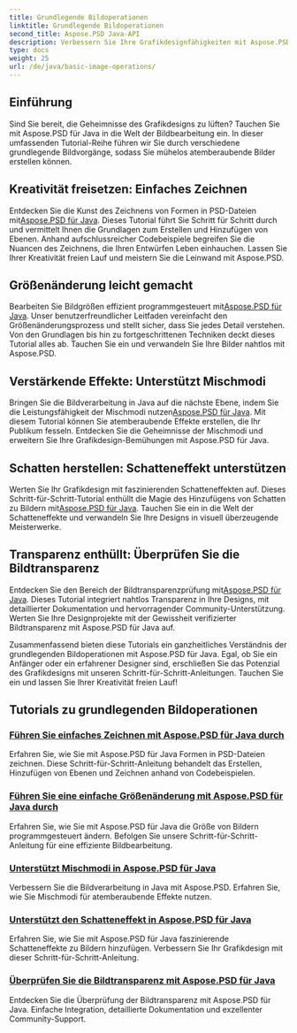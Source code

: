 ```yaml
---
title: Grundlegende Bildoperationen
linktitle: Grundlegende Bildoperationen
second_title: Aspose.PSD Java-API
description: Verbessern Sie Ihre Grafikdesignfähigkeiten mit Aspose.PSD für Java-Tutorials. Lernen Sie in einer Schritt-für-Schritt-Anleitung das Zeichnen, die Größenänderung, die Mischmodi und die Überprüfung der Transparenz.
type: docs
weight: 25
url: /de/java/basic-image-operations/
---
```


## Einführung

Sind Sie bereit, die Geheimnisse des Grafikdesigns zu lüften? Tauchen Sie mit Aspose.PSD für Java in die Welt der Bildbearbeitung ein. In dieser umfassenden Tutorial-Reihe führen wir Sie durch verschiedene grundlegende Bildvorgänge, sodass Sie mühelos atemberaubende Bilder erstellen können.

## Kreativität freisetzen: Einfaches Zeichnen

 Entdecken Sie die Kunst des Zeichnens von Formen in PSD-Dateien mit[Aspose.PSD für Java](./simple-drawing/). Dieses Tutorial führt Sie Schritt für Schritt durch und vermittelt Ihnen die Grundlagen zum Erstellen und Hinzufügen von Ebenen. Anhand aufschlussreicher Codebeispiele begreifen Sie die Nuancen des Zeichnens, die Ihren Entwürfen Leben einhauchen. Lassen Sie Ihrer Kreativität freien Lauf und meistern Sie die Leinwand mit Aspose.PSD.

## Größenänderung leicht gemacht

 Bearbeiten Sie Bildgrößen effizient programmgesteuert mit[Aspose.PSD für Java](./simple-resizing/). Unser benutzerfreundlicher Leitfaden vereinfacht den Größenänderungsprozess und stellt sicher, dass Sie jedes Detail verstehen. Von den Grundlagen bis hin zu fortgeschrittenen Techniken deckt dieses Tutorial alles ab. Tauchen Sie ein und verwandeln Sie Ihre Bilder nahtlos mit Aspose.PSD.

## Verstärkende Effekte: Unterstützt Mischmodi

 Bringen Sie die Bildverarbeitung in Java auf die nächste Ebene, indem Sie die Leistungsfähigkeit der Mischmodi nutzen[Aspose.PSD für Java](./support-blend-modes/). Mit diesem Tutorial können Sie atemberaubende Effekte erstellen, die Ihr Publikum fesseln. Entdecken Sie die Geheimnisse der Mischmodi und erweitern Sie Ihre Grafikdesign-Bemühungen mit Aspose.PSD für Java.

## Schatten herstellen: Schatteneffekt unterstützen

 Werten Sie Ihr Grafikdesign mit faszinierenden Schatteneffekten auf. Dieses Schritt-für-Schritt-Tutorial enthüllt die Magie des Hinzufügens von Schatten zu Bildern mit[Aspose.PSD für Java](./support-shadow-effect/). Tauchen Sie ein in die Welt der Schatteneffekte und verwandeln Sie Ihre Designs in visuell überzeugende Meisterwerke.

## Transparenz enthüllt: Überprüfen Sie die Bildtransparenz

 Entdecken Sie den Bereich der Bildtransparenzprüfung mit[Aspose.PSD für Java](./verify-image-transparency/). Dieses Tutorial integriert nahtlos Transparenz in Ihre Designs, mit detaillierter Dokumentation und hervorragender Community-Unterstützung. Werten Sie Ihre Designprojekte mit der Gewissheit verifizierter Bildtransparenz mit Aspose.PSD für Java auf.

Zusammenfassend bieten diese Tutorials ein ganzheitliches Verständnis der grundlegenden Bildoperationen mit Aspose.PSD für Java. Egal, ob Sie ein Anfänger oder ein erfahrener Designer sind, erschließen Sie das Potenzial des Grafikdesigns mit unseren Schritt-für-Schritt-Anleitungen. Tauchen Sie ein und lassen Sie Ihrer Kreativität freien Lauf!
## Tutorials zu grundlegenden Bildoperationen
### [Führen Sie einfaches Zeichnen mit Aspose.PSD für Java durch](./simple-drawing/)
Erfahren Sie, wie Sie mit Aspose.PSD für Java Formen in PSD-Dateien zeichnen. Diese Schritt-für-Schritt-Anleitung behandelt das Erstellen, Hinzufügen von Ebenen und Zeichnen anhand von Codebeispielen.
### [Führen Sie eine einfache Größenänderung mit Aspose.PSD für Java durch](./simple-resizing/)
Erfahren Sie, wie Sie mit Aspose.PSD für Java die Größe von Bildern programmgesteuert ändern. Befolgen Sie unsere Schritt-für-Schritt-Anleitung für eine effiziente Bildbearbeitung.
### [Unterstützt Mischmodi in Aspose.PSD für Java](./support-blend-modes/)
Verbessern Sie die Bildverarbeitung in Java mit Aspose.PSD. Erfahren Sie, wie Sie Mischmodi für atemberaubende Effekte nutzen.
### [Unterstützt den Schatteneffekt in Aspose.PSD für Java](./support-shadow-effect/)
Erfahren Sie, wie Sie mit Aspose.PSD für Java faszinierende Schatteneffekte zu Bildern hinzufügen. Verbessern Sie Ihr Grafikdesign mit dieser Schritt-für-Schritt-Anleitung.
### [Überprüfen Sie die Bildtransparenz mit Aspose.PSD für Java](./verify-image-transparency/)
Entdecken Sie die Überprüfung der Bildtransparenz mit Aspose.PSD für Java. Einfache Integration, detaillierte Dokumentation und exzellenter Community-Support.